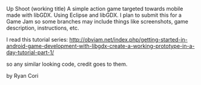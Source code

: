 Up Shoot (working title)
A simple action game targeted towards mobile made with libGDX.
Using Eclipse and libGDX.
I plan to submit this for a Game Jam so some branches may include things like
screenshots, game description, instructions, etc.

I read this tutorial series:
http://obviam.net/index.php/getting-started-in-android-game-development-with-libgdx-create-a-working-prototype-in-a-day-tutorial-part-1/

so any similar looking code, credit goes to them.

by Ryan Cori